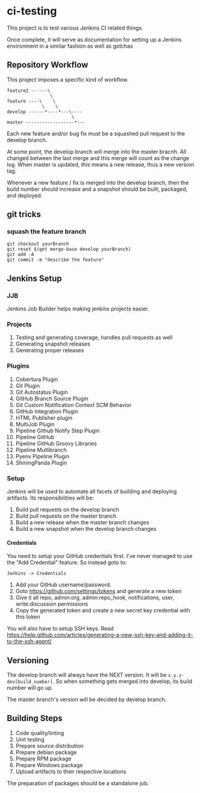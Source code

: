 # ci-testing
This project is to test various Jenkins CI related things.

Once complete, it will serve as documentation for setting up a Jenkins environment in a similar fashion as well as gotchas

## Repository Workflow

This project imposes a specific kind of workflow.


```
feature2 ------\
                \
feature ----\    \
             \    \
develop ------*----*---\----
                        \
master ------------------*---
```

Each new feature and/or bug fix must be a squashed pull request to the develop branch.

At some point, the develop branch will merge into the master bracnh. All changed between the last merge and this merge will count as the change log. When master is updated, this means a new release, thus a new version tag.

Whenever a new feature / fix is merged into the develop branch, then the build number should increase and a snapshot should be built, packaged, and deployed.

## git tricks

### squash the feature branch

```
git checkout yourBranch
git reset $(get merge-base develop yourBranch)
git add -A
git commit -m "describe the feature"
```

## Jenkins Setup

### JJB

Jenkins Job Builder helps making jenkins projects easier.

### Projects

1. Testing and generating coverage, handles pull requests as well
2. Generating snapshot releases
3. Generating proper releases

### Plugins

1. Cobertura Plugin
2. Git Plugin
3. Git Autostatus Plugin
4. GitHub Branch Source Plugin
5. Git Custom Notification Context SCM Behavior
6. GitHub Integration Plugin
7. HTML Publisher plugin
8. MultiJob Plugin
9. Pipeline Github Notify Step Plugin
10. Pipeline GitHub
11. Pipeline GitHub Groovy Libraries
12. Pipeline Multibranch
13. Pyenv Pipeline Plugin
14. ShiningPanda Plugin

### Setup

Jenkins will be used to automate all facets of building and deploying artifacts. Its responsibilities will be:

1. Build pull requests on the develop branch
2. Build pull requests on the master branch
3. Build a new release when the master branch changes
4. Build a new snapshot when the develop branch changes


#### Credentials

You need to setup your GitHub credentials first. I've never managed to use the "Add Credential" feature. So instead goto to:

`Jenkins -> Credentials`

1. Add your GitHub username/password.
2. Goto https://github.com/settings/tokens and generate a new token
3. Give it all repo, admin:org, admin:repo_hook, notifications, user, write:discussion permissions
4. Copy the generated token and create a new secret key credential with this token

You will also have to setup SSH keys. Read https://help.github.com/articles/generating-a-new-ssh-key-and-adding-it-to-the-ssh-agent/

## Versioning

The develop branch will always have the NEXT version. It will be `x.y.z-dev[build_number]`. So when something gets merged into develop, its build number will go up.

The master branch's version will be decided by develop branch.

## Building Steps

1. Code quality/linting
2. Unit testing
3. Prepare source distribution
4. Prepare debian package
5. Prepare RPM package
6. Prepare Windows package
7. Upload artifacts to their respective locations


The preparation of packages should be a standalone job.
